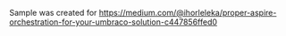 Sample was created for https://medium.com/@ihorleleka/proper-aspire-orchestration-for-your-umbraco-solution-c447856ffed0
